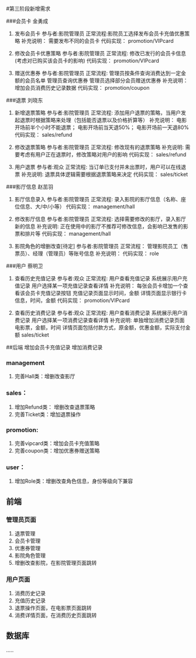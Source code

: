 #第三阶段新增需求

###会员卡 金勇成
1. 发布会员卡
参与者:影院管理员
正常流程:影院员工选择发布会员卡充值优惠策略
补充说明：
需要发布不同的会员卡
代码实现：
promotion/VIPcard

2. 修改会员卡优惠策略
参与者:影院管理员
正常流程:
修改已发行的会员卡信息(考虑对已购买该会员卡的影响)
代码实现：
promotion/VIPcard

3. 赠送优惠券
参与者:影院管理员
正常流程:
管理员按条件查询消费达到一定金额的会员名单
管理员查询优惠券
管理员选择部分会员赠送优惠券
补充说明：
增加会员消费历史记录数据
代码实现：
promotion/coupon

###退票 刘晓东
1. 新增退票策略
参与者:影院管理员
正常流程:
添加用户退票的策略，当用户发起退票时根据策略来处理（包括能否退票以及价格折算等）
补充说明：
电影开场前半个小时不能退票；
电影开场前当天退50%；
电影开场前一天退80%
代码实现：
sales/refund

2. 修改退票策略
参与者:影院管理员
正常流程:
修改现有的退票策略
补充说明:
需要考虑有用户正在退票时，修改策略对用户的影响
代码实现：
sales/refund

3.  用户退票
参与者:观众
正常流程:
当订单已支付并未出票时，用户可以在线退票
补充说明:
退票具体逻辑需要根据退票策略来决定
代码实现：
sales/ticket

###影厅信息 赵茁羽
1. 影厅信息录入
参与者:影院管理员
正常流程:
录入影院的影厅信息（名称、座位信息、大/中/小等）
代码实现：
management/hall

2. 修改影厅信息
参与者:影院管理员
正常流程:
选择需要修改的影厅，录入影厅新的信息
补充说明:
正在使用中的影厅不推荐可修改信息，会影响已发售的影票和排片等
代码实现：
management/hall

3.	影院角色的增删改查[待定]
参与者:影院管理员
正常流程：
管理影院员工（售票员）、经理（管理员）等账号信息
补充说明：
代码实现：
role

###用户 蔡明卫
1.	查看历史充值记录
参与者:观众
正常流程:
用户查看充值记录
系统展示用户充值记录
用户选择某一项充值记录查看详情
补充说明：
每张会员卡增加一个查看该会员卡充值记录按钮
充值记录页面显示时间，金额
详情页面显示银行卡信息，时间，金额
代码实现：
promotion/VIPcard

2.	查看历史消费记录
参与者:观众
正常流程:
用户查看消费记录
系统展示用户消费记录
用户选择某一项消费记录查看详情
补充说明:
单独增加消费记录页面
电影票，金额，时间
详情页面包括付款方式，原金额，优惠金额，实际支付金额
sales/ticket

##后端
增加会员卡充值记录
增加消费记录

### management
1. 完善Hall类：增删改查影厅

### sales：
1. 增加Refund类： 增删改查退票策略
2. 完善Ticket类：增加退票操作

### promotion:
1. 完善vipcard类：增加会员卡充值策略
2. 完善coupon类：增加优惠券赠送策略

### user：
1. 增加Role类：增删改查角色信息，身份等级向下兼容

## 前端
### 管理员页面
1. 退票管理
2. 会员卡管理
3. 优惠券管理
4. 影院角色管理
5. 增删改查影院，在影院管理页面跳转

### 用户页面
1. 消费历史记录
2. 充值历史记录
3. 退票操作页面，在电影票页面跳转
4. 消费详情页面，在消费历史页面跳转

## 数据库
.....




